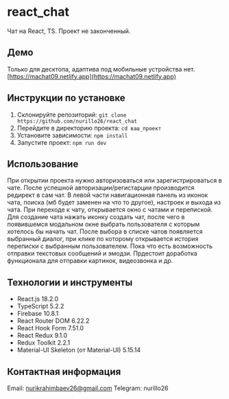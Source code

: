 # react_chat

Чат на React, TS. Проект не законченный.

## Демо

Только для десктопа, адаптива под мобильные устройства нет.
[https://machat09.netlify.app](https://machat09.netlify.app)

## Инструкции по установке

1. Склонируйте репозиторий: `git clone https://github.com/nurillo26/react_chat`
2. Перейдите в директорию проекта: `cd ваш_проект`
3. Установите зависимости: `npm install`
4. Запустите проект: `npm run dev`

## Использование

При открытии проекта нужно авторизоваться или зарегистрироваться в чате. После успешной авторизации/регистарции производится редирект в сам чат. В левой части навигационная панель из иконок чата, поиска (мб будет заменен на что то другое), настроек и выхода из чата. При переходе к чату, открывается окно с чатами и перепиской. Для создание чата нажать иконку создать чат, после чего в появившемся модальном окне выбрать пользователя с которым хотелось бы начать чат. После выбора в списке чатов появляется выбранный диалог, при клике по которому открывается история переписки с выбранным пользователем.
Пока что есть возможность отправки текстовых сообщений и эмодзи. Прдестоит доработка функционала для отправки картинок, видеозвонка и др.

## Технологии и инструменты

- React.js 18.2.0
- TypeScript 5.2.2
- Firebase 10.8.1
- React Router DOM 6.22.2
- React Hook Form 7.51.0
- React Redux 9.1.0
- Redux Toolkit 2.2.1
- Material-UI Skeleton (от Material-UI) 5.15.14

## Контактная информация

Email: nurikrahimbaev26@gmail.com
Telegram: nurillo26
